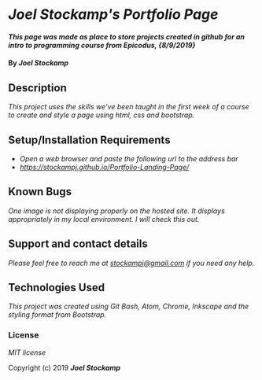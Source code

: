 # _Joel Stockamp's Portfolio Page_

#### _This page was made as place to store projects created in github for an intro to programming course from Epicodus, {8/9/2019}_

#### By _**Joel Stockamp**_

## Description

_This project uses the skills we've been taught in the first week of a course to create and style a page using html, css and bootstrap._

## Setup/Installation Requirements

* _Open a web browser and paste the following url to the address bar_
* _https://stockampj.github.io/Portfolio-Landing-Page/_

## Known Bugs

_One image is not displaying properly on the hosted site. It displays appropriately in my local environment. I will check this out._

## Support and contact details

_Please feel free to reach me at stockampj@gmail.com if you need any help._

## Technologies Used

_This project was created using Git Bash, Atom, Chrome, Inkscape and the styling format from Bootstrap._

### License

*MIT license*

Copyright (c) 2019 **_Joel Stockamp_**
